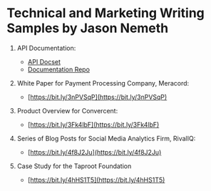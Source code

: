 # Technical and Marketing Writing Samples by Jason Nemeth

1. API Documentation:

   - [API Docset](https://bit.ly/4g8rspo)
   - [Documentation Repo](https://bit.ly/4jDqbd0)

2. White Paper for Payment Processing Company, Meracord:
   
   - [https://bit.ly/3nPVSqP](https://bit.ly/3nPVSqP)

3. Product Overview for Convercent:

   - [https://bit.ly/3Fk4lbF](https://bit.ly/3Fk4lbF)

4. Series of Blog Posts for Social Media Analytics Firm, RivalIQ:

   - [https://bit.ly/4f8J2Ju](https://bit.ly/4f8J2Ju)

5. Case Study for the Taproot Foundation

   - [https://bit.ly/4hHS1T5](https://bit.ly/4hHS1T5)
